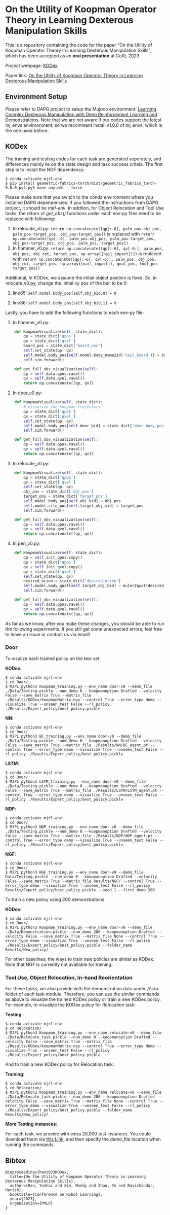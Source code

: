 # On the Utility of Koopman Operator Theory in Learning Dexterous Manipulation Skills
This is a repository containing the code for the paper "On the Utility of Koopman Operator Theory in Learning Dexterous Manipulation Skills", which has been accepted as an <strong>oral presentation</strong> at CoRL 2023.

Project webpage: [KODex](https://sites.google.com/view/kodex-corl)

Paper link: [On the Utility of Koopman Operator Theory in Learning Dexterous Manipulation Skills](https://arxiv.org/abs/2303.13446)
## Environment Setup

Please refer to DAPG project to setup the Mujoco environment: [Learning Complex Dexterous Manipulation with Deep Reinforcement Learning and Demonstrations](https://github.com/aravindr93/hand_dapg). Note that we are not aware if our codes support the latest mj_envs envinronment, so we recomment install v1.0.0 of mj_envs, which is the one used before.


## KODex 

The training and testing codes for each task are generated seperately, and differences mainly lie on the state design and task success criteia. The first step is to install the NGF dependency:
```
$ conda activate mjrl-env
$ pip install geometric-fabrics-torch/dist/geometric_fabrics_torch-0.0.0-py2.py3-none-any.whl --force
```
Please make sure that you switch to the conda environment where you installed DAPG dependencies. If you followed the instructions from DAPG project, it should be *mjrl-env*. In addtion, for Object Relocation and Tool Use tasks, the return of *get_obs()* functions under each env-py files need to be replaced with following:

1. In relocate_v0.py: `return np.concatenate([qp[:-6], palm_pos-obj_pos, palm_pos-target_pos, obj_pos-target_pos])` is replaced with `return np.concatenate([qp[:-6], palm_pos-obj_pos, palm_pos-target_pos, obj_pos-target_pos, obj_pos, palm_pos, target_pos])`  
2. In hammer_v0.py: `return np.concatenate([qp[:-6], qv[-6:], palm_pos, obj_pos, obj_rot, target_pos, np.array([nail_impact])])` is replaced with `return np.concatenate([qp[:-6], qv[-6:], palm_pos, obj_pos, obj_rot, target_pos, np.array([nail_impact]), goal_pos, tool_pos - target_pos])`

Additional, In KODex, we assume the initial object position is fixed. So, in relocate_v0.py, change the initial xy pos of the ball to be 0: 

1. line85: `self.model.body_pos[self.obj_bid,0] = 0`

2. line86: `self.model.body_pos[self.obj_bid,1] = 0`

Lastly, you have to add the following functions to each  env-py file:

1. In hammer_v0.py:
```python 
    def KoopmanVisualize(self, state_dict):
        qp = state_dict['qpos']
        qv = state_dict['qvel']
        board_pos = state_dict['board_pos']
        self.set_state(qp, qv)
        self.model.body_pos[self.model.body_name2id('nail_board')] = board_pos
        self.sim.forward()

    def get_full_obs_visualization(self):  
        qp = self.data.qpos.ravel()
        qv = self.data.qvel.ravel()
        return np.concatenate([qp, qv])
```

2. In door_v0.py:
```python 
    def KoopmanVisualize(self, state_dict):
        # visualize the koopman trajectory
        qp = state_dict['qpos']
        qv = state_dict['qvel']
        self.set_state(qp, qv)
        self.model.body_pos[self.door_bid] = state_dict['door_body_pos']
        self.sim.forward()

    def get_full_obs_visualization(self):  
        qp = self.data.qpos.ravel()
        qv = self.data.qvel.ravel()
        return np.concatenate([qp, qv])
```

3. In relocate_v0.py:
```python 
    def KoopmanVisualize(self, state_dict):
        qp = state_dict['qpos']
        qv = state_dict['qvel']
        self.set_state(qp, qv)
        obj_pos = state_dict['obj_pos']
        target_pos = state_dict['target_pos']
        self.model.body_pos[self.obj_bid] = obj_pos
        self.model.site_pos[self.target_obj_sid] = target_pos
        self.sim.forward()

    def get_full_obs_visualization(self):  
        qp = self.data.qpos.ravel()
        qv = self.data.qvel.ravel()
        return np.concatenate([qp, qv])
```

4. In pen_v0.py:
```python 
    def KoopmanVisualize(self, state_dict):
        qp = self.init_qpos.copy()
        qp = state_dict['qpos']
        qv = self.init_qvel.copy()
        qv = state_dict['qvel']
        self.set_state(qp, qv)
        desired_orien = state_dict['desired_orien']
        self.model.body_quat[self.target_obj_bid] = euler2quat(desired_orien)
        self.sim.forward()

    def get_full_obs_visualization(self): 
        qp = self.data.qpos.ravel()
        qv = self.data.qvel.ravel()
        return np.concatenate([qp, qv])
```
As far as we know, after you make these changes, you should be able to run the following experiments. If you still get some unexpected errors, feel free to leave an issue or contact us via email!

### Door
To visulize each trained policy on the test set

**KODex**:
```
$ conda activate mjrl-env
$ cd Door/
$ MJPL python3 Koopman_training.py --env_name door-v0 --demo_file ./Data/Testing.pickle --num_demo 0 --koopmanoption Drafted --velocity False --save_matrix True --matrix_file ./Results/KODex/koopmanMatrix.npy --control True --error_type demo --visualize True --unseen_test False --rl_policy ./Results/Expert_policy/best_policy.pickle
```
**NN**:
```
$ conda activate mjrl-env
$ cd Door/
$ MJPL python3 BC_training.py --env_name door-v0 --demo_file ./Data/Testing.pickle --num_demo 0 --koopmanoption Drafted --velocity False --save_matrix True --matrix_file ./Results/NN/BC_agent.pt --control True --error_type demo --visualize True --unseen_test False --rl_policy ./Results/Expert_policy/best_policy.pickle
```
**LSTM**:
```
$ conda activate mjrl-env
$ cd Door/
$ MJPL python3 LSTM_training.py --env_name door-v0 --demo_file ./Data/Testing.pickle --num_demo 0 --koopmanoption Drafted --velocity False --save_matrix True --matrix_file ./Results/LSTM/LSTM_agent.pt --control True --error_type demo --visualize True --unseen_test False --rl_policy ./Results/Expert_policy/best_policy.pickle
```
**NDP**:
```
$ conda activate mjrl-env
$ cd Door/
$ MJPL python3 NDP_training.py --env_name door-v0 --demo_file ./Data/Testing.pickle --num_demo 0 --koopmanoption Drafted --velocity False --save_matrix True --matrix_file ./Results/NDP/NDP_agent.pt --control True --error_type demo --visualize True --unseen_test False --rl_policy ./Results/Expert_policy/best_policy.pickle
```
**NGF**:
```
$ conda activate mjrl-env
$ cd Door/
$ MJPL python3 NGF_training.py --env_name door-v0 --demo_file Data/Testing.pickle --num_demo 0 --koopmanoption Drafted --velocity False --save_matrix True --matrix_file Results/NGF/ --control True --error_type demo --visualize True --unseen_test False --rl_policy Results/Expert_policy/best_policy.pickle --seed 1 --first_demo 200
```

To train a new policy using 200 demonstrations

**KODex**:
```
$ conda activate mjrl-env
$ cd Door/
$ MJPL python3 Koopman_training.py --env_name door-v0 --demo_file ./Data/Demonstration.pickle --num_demo 200 --koopmanoption Drafted --velocity False --save_matrix True --matrix_file None --control True --error_type demo --visualize True --unseen_test False --rl_policy ./Results/Expert_policy/best_policy.pickle --folder_name Results/New_policy/
```

For other baselines, the ways to train new policies are simiar as KODex. Note that NGF is currently not available for training.

### Tool Use, Object Relocation, In-hand Reorientation
For these tasks, we also provide with the demonstration data under `/Data` folder of each task module. Therefore, you can use the similar commands as above to visualze the trained KODex policy or train a new KODex policy. For example, to visualize the KODex policy for Relocation task:

**Testing**:
```
$ conda activate mjrl-env
$ cd Relocation/
$ MJPL python3 Koopman_training.py --env_name relocate-v0 --demo_file ./Data/Relocate_task.pickle --num_demo 0 --koopmanoption Drafted --velocity False --save_matrix True --matrix_file ./Results/KODex/koopmanMatrix.npy --control True --error_type demo --visualize True --unseen_test False --rl_policy ./Results/Expert_policy/best_policy.pickle
```

And to train a new KODex policy for Relocation task:

**Training**:
```
$ conda activate mjrl-env
$ cd Relocation/
$ MJPL python3 Koopman_training.py --env_name relocate-v0 --demo_file ./Data/Relocate_task.pickle --num_demo 200 --koopmanoption Drafted --velocity False --save_matrix True --matrix_file None --control True --error_type demo --visualize True --unseen_test False --rl_policy ./Results/Expert_policy/best_policy.pickle --folder_name Results/New_policy/
```
**More Testing instances**:

For each task, we provide with extra 20,000 test instances. You could download them via [this Link](https://drive.google.com/file/d/12heE7bgf0NvU0TAmhgtRCNCNrpzjLEp6/view?usp=sharing), and then specify the demo_file location when running the commands.
## Bibtex
```
@inproceedings{han2023KODex,
  title={On the Utility of Koopman Operator Theory in Learning Dexterous Manipulation Skills},
  author={Han, Yunhai and Xie, Mandy and Zhao, Ye and Ravichandar, Harish},
  booktitle={Conference on Robot Learning},
  year={2023},
  organization={PMLR}
}
```